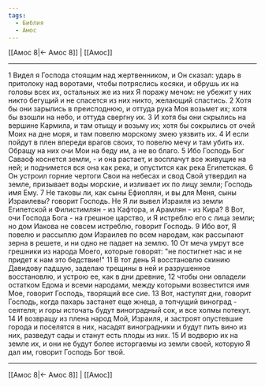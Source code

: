 ```yaml
---
tags:
  - Библия
  - Амос
---
```

[[Амос 8|← Амос 8]] | [[Амос]]

---
1 Видел я Господа стоящим над жертвенником, и Он сказал: ударь в притолоку над воротами, чтобы потряслись косяки, и обрушь их на головы всех их, остальных же из них Я поражу мечом: не убежит у них никто бегущий и не спасется из них никто, желающий спастись.
2 Хотя бы они зарылись в преисподнюю, и оттуда рука Моя возьмет их; хотя бы взошли на небо, и оттуда свергну их.
3 И хотя бы они скрылись на вершине Кармила, и там отыщу и возьму их; хотя бы сокрылись от очей Моих на дне моря, и там повелю морскому змею уязвить их.
4 И если пойдут в плен впереди врагов своих, то повелю мечу и там убить их. Обращу на них очи Мои на беду им, а не во благо.
5 Ибо Господь Бог Саваоф коснется земли, - и она растает, и восплачут все живущие на ней; и поднимется вся она как река, и опустится как река Египетская.
6 Он устроил горние чертоги Свои на небесах и свод Свой утвердил на земле, призывает воды морские, и изливает их по лицу земли; Господь имя Ему.
7 Не таковы ли, как сыны Ефиоплян, и вы для Меня, сыны Израилевы? говорит Господь. Не Я ли вывел Израиля из земли Египетской и Филистимлян - из Кафтора, и Арамлян - из Кира?
8 Вот, очи Господа Бога - на грешное царство, и Я истреблю его с лица земли; но дом Иакова не совсем истреблю, говорит Господь.
9 Ибо вот, Я повелю и рассыплю дом Израилев по всем народам, как рассыпают зерна в решете, и ни одно не падает на землю.
10 От меча умрут все грешники из народа Моего, которые говорят: "не постигнет нас и не придет к нам это бедствие!"
11 В тот день Я восстановлю скинию Давидову падшую, заделаю трещины в ней и разрушенное восстановлю, и устрою ее, как в дни древние,
12 чтобы они овладели остатком Едома и всеми народами, между которыми возвестится имя Мое, говорит Господь, творящий все сие.
13 Вот, наступят дни, говорит Господь, когда пахарь застанет еще жнеца, а топчущий виноград - сеятеля; и горы источать будут виноградный сок, и все холмы потекут.
14 И возвращу из плена народ Мой, Израиля, и застроят опустевшие города и поселятся в них, насадят виноградники и будут пить вино из них, разведут сады и станут есть плоды из них.
15 И водворю их на земле их, и они не будут более исторгаемы из земли своей, которую Я дал им, говорит Господь Бог твой.

---
[[Амос 8|← Амос 8]] | [[Амос]]